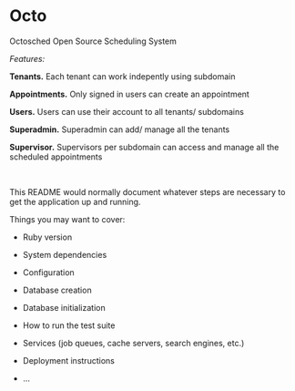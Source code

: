 # Octo
Octosched Open Source Scheduling System

<i>Features:</i>

<b>Tenants.</b> Each tenant can work indepently using subdomain 

<b>Appointments.</b> Only signed in users can create an appointment

<b>Users.</b> Users can use their account to all tenants/ subdomains

<b>Superadmin.</b> Superadmin can add/ manage all the tenants

<b>Supervisor.</b> Supervisors per subdomain can access and manage all the scheduled appointments

<br>

This README would normally document whatever steps are necessary to get the
application up and running.


Things you may want to cover:

* Ruby version

* System dependencies

* Configuration

* Database creation

* Database initialization

* How to run the test suite

* Services (job queues, cache servers, search engines, etc.)

* Deployment instructions

* ...
